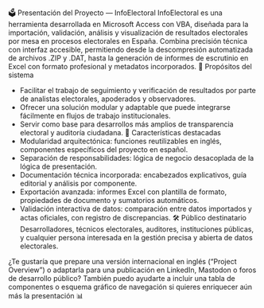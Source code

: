 🗳️ Presentación del Proyecto — InfoElectoral
InfoElectoral es una herramienta desarrollada en Microsoft Access con VBA, diseñada para la importación, validación, análisis y visualización de resultados electorales por mesa en procesos electorales en España.
Combina precisión técnica con interfaz accesible, permitiendo desde la descompresión automatizada de archivos .ZIP y .DAT, hasta la generación de informes de escrutinio en Excel con formato profesional y metadatos incorporados.
🎯 Propósitos del sistema
- Facilitar el trabajo de seguimiento y verificación de resultados por parte de analistas electorales, apoderados y observadores.
- Ofrecer una solución modular y adaptable que puede integrarse fácilmente en flujos de trabajo institucionales.
- Servir como base para desarrollos más amplios de transparencia electoral y auditoría ciudadana.
🧠 Características destacadas
- Modularidad arquitectónica: funciones reutilizables en inglés, componentes específicos del proyecto en español.
- Separación de responsabilidades: lógica de negocio desacoplada de la lógica de presentación.
- Documentación técnica incorporada: encabezados explicativos, guía editorial y análisis por componente.
- Exportación avanzada: informes Excel con plantilla de formato, propiedades de documento y sumatorios automáticos.
- Validación interactiva de datos: comparación entre datos importados y actas oficiales, con registro de discrepancias.
🛠️ Público destinatario
Desarrolladores, técnicos electorales, auditores, instituciones públicas, y cualquier persona interesada en la gestión precisa y abierta de datos electorales.

¿Te gustaría que prepare una versión internacional en inglés (“Project Overview”) o adaptarla para una publicación en LinkedIn, Mastodon o foros de desarrollo público? También puedo ayudarte a incluir una tabla de componentes o esquema gráfico de navegación si quieres enriquecer aún más la presentación 📊
